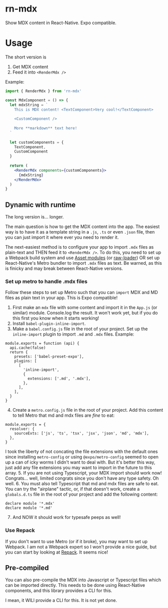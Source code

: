 # rn-mdx

Show MDX content in React-Native. Expo compatible.

# Usage

The short version is

1. Get MDX content
2. Feed it into `<RenderMdx />`

Example:

```jsx
import { RenderMdx } from 'rn-mdx'

const MdxComponent = () => {
  let mdxString = `
    This is MDX content! <TextComponent>Very cool!</TextComponent>
    
    <CustomComponent />
    
    More **markdown** text here! 
  `
  
  let customComponents = {
    TextComponent,
    CustomComponent
  }
  
  return (
    <RenderMdx components={customComponents}>
      {mdxString}
    </RenderMdx>
  )
}
```

## Dynamic with runtime

The long version is... longer.

The main question is how to get the MDX content into the app. The easiest way is to have it as a template string in a `.js`, `.ts` or even `.json` file, then you can just import it where ever you need to render it.

The next-easiest method is to configure your app to import `.mdx` files as plain-text and THEN feed it to `<RenderMdx />`. To do this, you need to set up a Webpack build system and use [Asset modules](https://webpack.js.org/guides/asset-modules/) (or [raw-loader](https://v4.webpack.js.org/loaders/raw-loader/)) OR set up React-Native's Metro bundler to import `.mdx` files as text. Be warned, as this is finicky and may break between React-Native versions.

### Set up metro to handle .mdx files

Follow these steps to set up Metro such that you can `import` MDX and MD files as plain text in your app. This is Expo compatible!

1. First make an `mdx` file with some content and import it in the `App.js` (or similar) module. Console.log the result. It won't work yet, but if you do this first you know when it starts working!
2. Install `babel-plugin-inline-import`.
3. Make a `babel.config.js` file in the root of your project. Set up the `inline-import` plugin to import `.md` and `.mdx` files. Example:

```
module.exports = function (api) {
  api.cache(false)
  return {
    presets: ['babel-preset-expo'],
    plugins: [
      [
        'inline-import',
        {
          extensions: ['.md', '.mdx'],
        },
      ],
    ],
  }
}
```
4. Create a `metro.config.js` file in the root of your project. Add this content to tell Metro that md and mdx files are _fine_ to eat:

```
module.exports = {
  resolver: {
    sourceExts: ['js', 'ts', 'tsx', 'jsx', 'json', 'md', 'mdx'],
  },
}
```
I took the liberty of not concating the file extensions with the default ones since installing `metro-config` or using `@expo/metro-config` seemed to open up a can of icky worms I didn't want to deal with. But it's better this way, just add any file extensions you may want to import in the future to this array.
5. If you are not using Typescript, your MDX import should work now! Congrats... well, limited congrats since you don't have any type safety. Oh well.
6. You must also tell Typescript that md and mdx files are safe to eat. You can try the "airplane" tactic, or, if that doesn't work, create a `globals.d.ts` file in the root of your project and add the following content:

```
declare module '*.mdx'
declare module '*.md'
```

7. And NOW it should work for typesafe peeps as well!

### Use Repack

If you don't want to use Metro (or if it broke), you may want to set up Webpack. I am not a Webpack expert so I won't provide a nice guide, but you can start by looking at [Repack](https://github.com/callstack/repack). It seems nice!

## Pre-compiled

You can also pre-compile the MDX into Javascript or Typescript files which can be imported directly. This needs to be done using React-Native components, and this library provides a CLI for this.

I mean, it WILl provide a CLI for this. It is not yet done.
